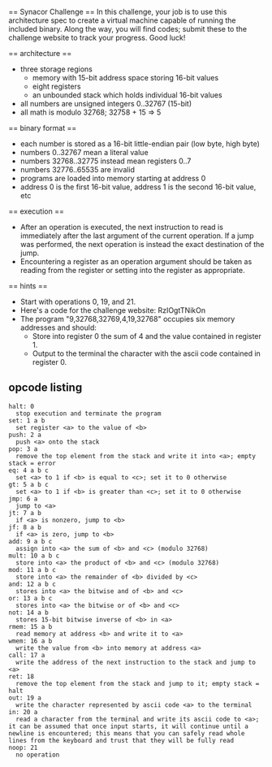 == Synacor Challenge ==
In this challenge, your job is to use this architecture spec to create a
virtual machine capable of running the included binary.  Along the way,
you will find codes; submit these to the challenge website to track
your progress.  Good luck!


== architecture ==
- three storage regions
  - memory with 15-bit address space storing 16-bit values
  - eight registers
  - an unbounded stack which holds individual 16-bit values
- all numbers are unsigned integers 0..32767 (15-bit)
- all math is modulo 32768; 32758 + 15 => 5

== binary format ==
- each number is stored as a 16-bit little-endian pair (low byte, high byte)
- numbers 0..32767 mean a literal value
- numbers 32768..32775 instead mean registers 0..7
- numbers 32776..65535 are invalid
- programs are loaded into memory starting at address 0
- address 0 is the first 16-bit value, address 1 is the second 16-bit value, etc

== execution ==
- After an operation is executed, the next instruction to read is immediately after the last argument of the current operation.  If a jump was performed, the next operation is instead the exact destination of the jump.
- Encountering a register as an operation argument should be taken as reading from the register or setting into the register as appropriate.

== hints ==
- Start with operations 0, 19, and 21.
- Here's a code for the challenge website: RzIOgtTNikOn
- The program "9,32768,32769,4,19,32768" occupies six memory addresses and should:
  - Store into register 0 the sum of 4 and the value contained in register 1.
  - Output to the terminal the character with the ascii code contained in register 0.

opcode listing
--------------

	halt: 0
	  stop execution and terminate the program
	set: 1 a b
	  set register <a> to the value of <b>
	push: 2 a
	  push <a> onto the stack
	pop: 3 a
	  remove the top element from the stack and write it into <a>; empty stack = error
	eq: 4 a b c
	  set <a> to 1 if <b> is equal to <c>; set it to 0 otherwise
	gt: 5 a b c
	  set <a> to 1 if <b> is greater than <c>; set it to 0 otherwise
	jmp: 6 a
	  jump to <a>
	jt: 7 a b
	  if <a> is nonzero, jump to <b>
	jf: 8 a b
	  if <a> is zero, jump to <b>
	add: 9 a b c
	  assign into <a> the sum of <b> and <c> (modulo 32768)
	mult: 10 a b c
	  store into <a> the product of <b> and <c> (modulo 32768)
	mod: 11 a b c
	  store into <a> the remainder of <b> divided by <c>
	and: 12 a b c
	  stores into <a> the bitwise and of <b> and <c>
	or: 13 a b c
	  stores into <a> the bitwise or of <b> and <c>
	not: 14 a b
	  stores 15-bit bitwise inverse of <b> in <a>
	rmem: 15 a b
	  read memory at address <b> and write it to <a>
	wmem: 16 a b
	  write the value from <b> into memory at address <a>
	call: 17 a
	  write the address of the next instruction to the stack and jump to <a>
	ret: 18
	  remove the top element from the stack and jump to it; empty stack = halt
	out: 19 a
	  write the character represented by ascii code <a> to the terminal
	in: 20 a
	  read a character from the terminal and write its ascii code to <a>; it can be assumed that once input starts, it will continue until a newline is encountered; this means that you can safely read whole lines from the keyboard and trust that they will be fully read
	noop: 21
	  no operation
